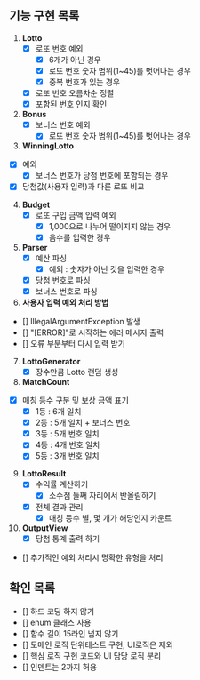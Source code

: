 ## 기능 구현 목록
1. **Lotto**
   - [x] 로또 번호 예외
     - [x] 6개가 아닌 경우
     - [x] 로또 번호 숫자 범위(1~45)를 벗어나는 경우
     - [x] 중복 번호가 있는 경우
   - [x] 로또 번호 오름차순 정렬
   - [x] 포함된 번호 인지 확인
2. **Bonus**
   - [x] 보너스 번호 예외
     - [x] 로또 번호 숫자 범위(1~45)를 벗어나는 경우
3. **WinningLotto**
  - [x] 예외
    - [x] 보너스 번호가 당첨 번호에 포함되는 경우
  - [x] 당첨값(사용자 입력)과 다른 로또 비교
4. **Budget**
   - [x] 로또 구입 금액 입력 예외
     - [x] 1,000으로 나누어 떨이지지 않는 경우
     - [x] 음수를 입력한 경우
5. **Parser**
   - [x] 예산 파싱
     -[x] 예외 : 숫자가 아닌 것을 입력한 경우 
   - [x] 당첨 번호로 파싱
   - [x] 보너스 번호로 파싱
6. **사용자 입력 예외 처리 방법**
  - [] IllegalArgumentException 발생
  - [] "[ERROR]"로 시작하는 에러 메시지 출력
  - [] 오류 부분부터 다시 입력 받기
7. **LottoGenerator**
   - [x] 장수만큼 Lotto 랜덤 생성
8. **MatchCount**
  - [x] 매칭 등수 구분 및 보상 금액 표기
    - [x] 1등 : 6개 일치
    - [x] 2등 : 5개 일치 + 보너스 번호
    - [x] 3등 : 5개 번호 일치
    - [x] 4등 : 4개 번호 일치
    - [x] 5등 : 3개 번호 일치
9. **LottoResult**
   - [x] 수익률 계산하기
     - [x] 소수점 둘째 자리에서 반올림하기
   - [x] 전체 결과 관리
     - [x] 매칭 등수 별, 몇 개가 해당인지 카운트
10. **OutputView**
    - [x] 당첨 통계 출력 하기
- [] 추가적인 예외 처리시 명확한 유형을 처리

## 확인 목록
- [] 하드 코딩 하지 않기
- [] enum 클래스 사용
- [] 함수 길이 15라인 넘지 않기
- [] 도메인 로직 단위테스트 구현, UI로직은 제외
- [] 핵심 로직 구현 코드와 UI 담당 로직 분리
- [] 인덴트는 2까지 허용
  